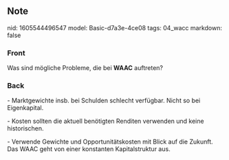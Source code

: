 ## Note
nid: 1605544496547
model: Basic-d7a3e-4ce08
tags: 04_wacc
markdown: false

### Front
<p>Was sind mögliche Probleme, die bei <b>WAAC</b> auftreten?

### Back
<p>- Marktgewichte insb. bei Schulden schlecht verfügbar. Nicht so
bei Eigenkapital.
<p>- Kosten sollten die aktuell benötigten Renditen verwenden und
keine historischen.
<p>- Verwende Gewichte und Opportunitätskosten mit Blick auf die
Zukunft. Das WAAC geht von einer konstanten Kapitalstruktur aus.
